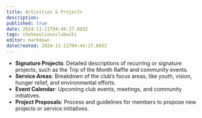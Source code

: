 ```yaml
---
title: Activities & Projects
description: 
published: true
date: 2024-11-11T04:44:27.893Z
tags: choteaulionsclubwiki
editor: markdown
dateCreated: 2024-11-11T04:44:27.893Z
---
```


- **Signature Projects**: Detailed descriptions of recurring or signature projects, such as the Trip of the Month Raffle and community events.
- **Service Areas**: Breakdown of the club’s focus areas, like youth, vision, hunger relief, and environmental efforts.
- **Event Calendar**: Upcoming club events, meetings, and community initiatives.
- **Project Proposals**: Process and guidelines for members to propose new projects or service initiatives.